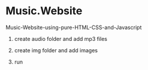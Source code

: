 # Music.Website
Music-Website-using-pure-HTML-CSS-and-Javascript

1) create audio folder and add mp3 files

2) create img folder and add images 

3) run
